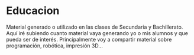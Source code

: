 # Educacion
Material generado o utilizado en las clases de Secundaria y Bachillerato. Aquí iré subiendo cuanto material vaya generando yo o mis alumnos y que pueda ser de interés.
Principalmente voy a compartir material sobre programación, robótica, impresión 3D...
